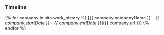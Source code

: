 ### Timeline
{% for company in site.work_history %}
[{{ company.companyName }} - *{{ company.startDate }} - {{ company.endDate }}*]({{ company.url }}) 
{% endfor %}